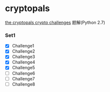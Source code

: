 # cryptopals
[the cryptopals crypto challenges](https://cryptopals.com/) 题解(Python 2.7)

### Set1

- [x] Challenge1
- [x] Challenge2
- [x] Challenge3
- [x] Challenge4
- [x] Challenge5
- [ ] Challenge6
- [ ] Challenge7
- [ ] Challenge8

